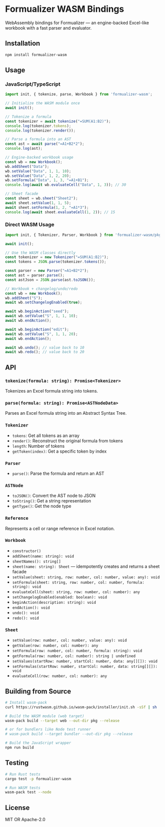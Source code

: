 # Formualizer WASM Bindings

WebAssembly bindings for Formualizer — an engine-backed Excel-like workbook with a fast parser and evaluator.

## Installation

```bash
npm install formualizer-wasm
```

## Usage

### JavaScript/TypeScript

```typescript
import init, { tokenize, parse, Workbook } from 'formualizer-wasm';

// Initialize the WASM module once
await init();

// Tokenize a formula
const tokenizer = await tokenize("=SUM(A1:B2)");
console.log(tokenizer.tokens);
console.log(tokenizer.render());

// Parse a formula into an AST
const ast = await parse("=A1+B2*2");
console.log(ast);

// Engine-backed workbook usage
const wb = new Workbook();
wb.addSheet("Data");
wb.setValue("Data", 1, 1, 10);
wb.setValue("Data", 1, 2, 20);
wb.setFormula("Data", 1, 3, "=A1+B1");
console.log(await wb.evaluateCell("Data", 1, 3)); // 30

// Sheet facade
const sheet = wb.sheet("Sheet2");
await sheet.setValue(1, 1, 5);
await sheet.setFormula(1, 2, "=A1*3");
console.log(await sheet.evaluateCell(1, 2)); // 15
```

### Direct WASM Usage

```javascript
import init, { Tokenizer, Parser, Workbook } from 'formualizer-wasm/pkg';

await init();

// Use the WASM classes directly
const tokenizer = new Tokenizer("=SUM(A1:B2)");
const tokens = JSON.parse(tokenizer.tokens());

const parser = new Parser("=A1+B2*2");
const ast = parser.parse();
const astJson = JSON.parse(ast.toJSON());

// Workbook + changelog/undo/redo
const wb = new Workbook();
wb.addSheet("S");
await wb.setChangelogEnabled(true);

await wb.beginAction("seed");
await wb.setValue("S", 1, 1, 10);
await wb.endAction();

await wb.beginAction("edit");
await wb.setValue("S", 1, 1, 20);
await wb.endAction();

await wb.undo(); // value back to 10
await wb.redo(); // value back to 20
```

## API

### `tokenize(formula: string): Promise<Tokenizer>`

Tokenizes an Excel formula string into tokens.

### `parse(formula: string): Promise<ASTNodeData>`

Parses an Excel formula string into an Abstract Syntax Tree.

### `Tokenizer`

- `tokens`: Get all tokens as an array
- `render()`: Reconstruct the original formula from tokens
- `length`: Number of tokens
- `getToken(index)`: Get a specific token by index

### `Parser`

- `parse()`: Parse the formula and return an AST

### `ASTNode`

- `toJSON()`: Convert the AST node to JSON
- `toString()`: Get a string representation
- `getType()`: Get the node type

### `Reference`

Represents a cell or range reference in Excel notation.

### `Workbook`

- `constructor()`
- `addSheet(name: string): void`
- `sheetNames(): string[]`
- `sheet(name: string): Sheet` — idempotently creates and returns a sheet facade
- `setValue(sheet: string, row: number, col: number, value: any): void`
- `setFormula(sheet: string, row: number, col: number, formula: string): void`
- `evaluateCell(sheet: string, row: number, col: number): any`
- `setChangelogEnabled(enabled: boolean): void`
- `beginAction(description: string): void`
- `endAction(): void`
- `undo(): void`
- `redo(): void`

### `Sheet`

- `setValue(row: number, col: number, value: any): void`
- `getValue(row: number, col: number): any`
- `setFormula(row: number, col: number, formula: string): void`
- `getFormula(row: number, col: number): string | undefined`
- `setValues(startRow: number, startCol: number, data: any[][]): void`
- `setFormulas(startRow: number, startCol: number, data: string[][]): void`
- `evaluateCell(row: number, col: number): any`

## Building from Source

```bash
# Install wasm-pack
curl https://rustwasm.github.io/wasm-pack/installer/init.sh -sSf | sh

# Build the WASM module (web target)
wasm-pack build --target web --out-dir pkg --release

# or for bundlers like Node test runner
# wasm-pack build --target bundler --out-dir pkg --release

# Build the JavaScript wrapper
npm run build
```

## Testing

```bash
# Run Rust tests
cargo test -p formualizer-wasm

# Run WASM tests
wasm-pack test --node
```

## License

MIT OR Apache-2.0
